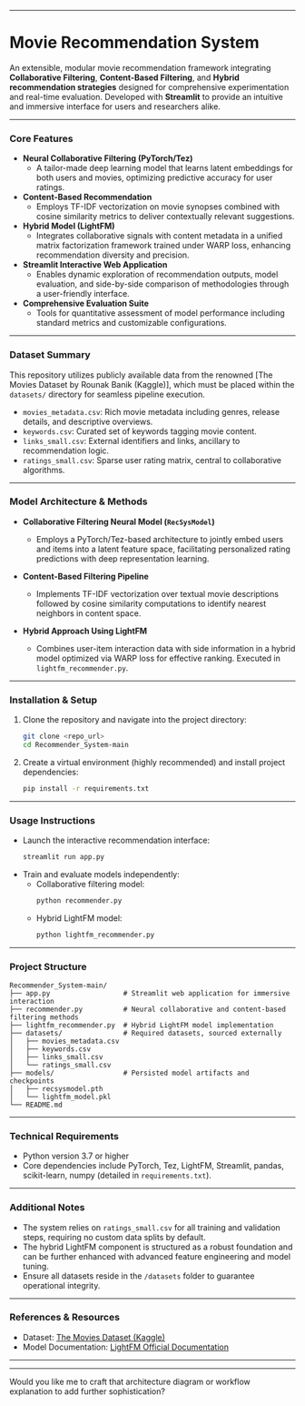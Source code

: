 ***

# Movie Recommendation System

An extensible, modular movie recommendation framework integrating **Collaborative Filtering**, **Content-Based Filtering**, and **Hybrid recommendation strategies** designed for comprehensive experimentation and real-time evaluation. Developed with **Streamlit** to provide an intuitive and immersive interface for users and researchers alike.

***

### Core Features

- **Neural Collaborative Filtering (PyTorch/Tez)**  
  - A tailor-made deep learning model that learns latent embeddings for both users and movies, optimizing predictive accuracy for user ratings.  
- **Content-Based Recommendation**  
  - Employs TF-IDF vectorization on movie synopses combined with cosine similarity metrics to deliver contextually relevant suggestions.  
- **Hybrid Model (LightFM)**  
  - Integrates collaborative signals with content metadata in a unified matrix factorization framework trained under WARP loss, enhancing recommendation diversity and precision.  
- **Streamlit Interactive Web Application**  
  - Enables dynamic exploration of recommendation outputs, model evaluation, and side-by-side comparison of methodologies through a user-friendly interface.  
- **Comprehensive Evaluation Suite**  
  - Tools for quantitative assessment of model performance including standard metrics and customizable configurations.

***

### Dataset Summary

This repository utilizes publicly available data from the renowned [The Movies Dataset by Rounak Banik (Kaggle)], which must be placed within the `datasets/` directory for seamless pipeline execution.  

- `movies_metadata.csv`: Rich movie metadata including genres, release details, and descriptive overviews.  
- `keywords.csv`: Curated set of keywords tagging movie content.  
- `links_small.csv`: External identifiers and links, ancillary to recommendation logic.  
- `ratings_small.csv`: Sparse user rating matrix, central to collaborative algorithms.

***

### Model Architecture & Methods

- **Collaborative Filtering Neural Model (`RecSysModel`)**  
  - Employs a PyTorch/Tez-based architecture to jointly embed users and items into a latent feature space, facilitating personalized rating predictions with deep representation learning.  

- **Content-Based Filtering Pipeline**  
  - Implements TF-IDF vectorization over textual movie descriptions followed by cosine similarity computations to identify nearest neighbors in content space.  

- **Hybrid Approach Using LightFM**  
  - Combines user-item interaction data with side information in a hybrid model optimized via WARP loss for effective ranking. Executed in `lightfm_recommender.py`.  

***

### Installation & Setup

1. Clone the repository and navigate into the project directory:  
   ```bash
   git clone <repo_url>
   cd Recommender_System-main
   ```
2. Create a virtual environment (highly recommended) and install project dependencies:  
   ```bash
   pip install -r requirements.txt
   ```

***

### Usage Instructions

- Launch the interactive recommendation interface:  
  ```bash
  streamlit run app.py
  ```
- Train and evaluate models independently:  
  - Collaborative filtering model:  
    ```bash
    python recommender.py
    ```
  - Hybrid LightFM model:  
    ```bash
    python lightfm_recommender.py
    ```

***

### Project Structure

```
Recommender_System-main/
├── app.py                  # Streamlit web application for immersive interaction
├── recommender.py          # Neural collaborative and content-based filtering methods
├── lightfm_recommender.py  # Hybrid LightFM model implementation
├── datasets/               # Required datasets, sourced externally
│   ├── movies_metadata.csv
│   ├── keywords.csv
│   ├── links_small.csv
│   └── ratings_small.csv
├── models/                 # Persisted model artifacts and checkpoints
│   ├── recsysmodel.pth
│   └── lightfm_model.pkl
└── README.md
```

***

### Technical Requirements

- Python version 3.7 or higher  
- Core dependencies include PyTorch, Tez, LightFM, Streamlit, pandas, scikit-learn, numpy (detailed in `requirements.txt`).

***

### Additional Notes

- The system relies on `ratings_small.csv` for all training and validation steps, requiring no custom data splits by default.  
- The hybrid LightFM component is structured as a robust foundation and can be further enhanced with advanced feature engineering and model tuning.  
- Ensure all datasets reside in the `/datasets` folder to guarantee operational integrity.

***

### References & Resources

- Dataset: [The Movies Dataset (Kaggle)](https://www.kaggle.com/datasets/rounakbanik/the-movies-dataset)  
- Model Documentation: [LightFM Official Documentation](https://making.lyst.com/lightfm/docs/home.html)

***


***

Would you like me to craft that architecture diagram or workflow explanation to add further sophistication?
